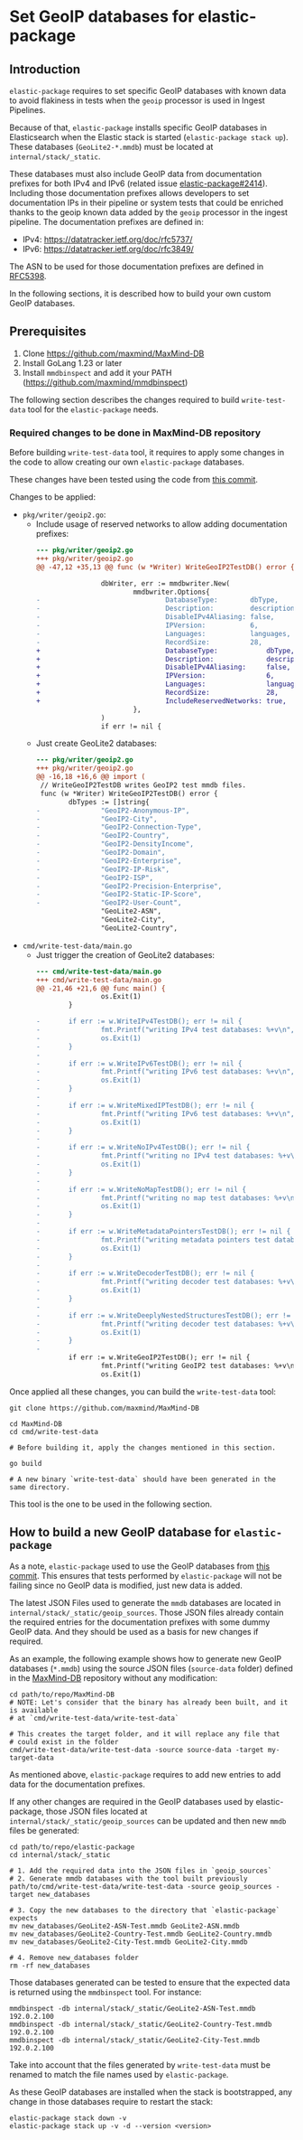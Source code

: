 # Set GeoIP databases for elastic-package

## Introduction

`elastic-package` requires to set specific GeoIP databases with known data to avoid flakiness in tests
when the `geoip` processor is used in Ingest Pipelines.

Because of that, `elastic-package` installs specific GeoIP databases in Elasticsearch when the Elastic stack is started (`elastic-package stack up`).
These databases (`GeoLite2-*.mmdb`) must be located at `internal/stack/_static`.

These databases must also include GeoIP data from documentation prefixes for both IPv4 and IPv6 (related issue [elastic-package#2414](https://github.com/elastic/elastic-package/issues/2414)).
Including those documentation prefixes allows developers to set documentation IPs in their pipeline or
system tests that could be enriched thanks to the geoip known data added by the `geoip` processor in the ingest pipeline.
The documentation prefixes are defined in:
- IPv4: https://datatracker.ietf.org/doc/rfc5737/
- IPv6: https://datatracker.ietf.org/doc/rfc3849/

The ASN to be used for those documentation prefixes are defined in [RFC5398](https://datatracker.ietf.org/doc/rfc5398/).

In the following sections, it is described how to build your own custom GeoIP databases.

## Prerequisites

1. Clone https://github.com/maxmind/MaxMind-DB
2. Install GoLang 1.23 or later
3. Install `mmdbinspect` and add it your PATH (https://github.com/maxmind/mmdbinspect)

The following section describes the changes required to build `write-test-data` tool for the `elastic-package` needs.

### Required changes to be done in MaxMind-DB repository

Before building `write-test-data` tool, it requires to apply some changes in the code
to allow creating our own `elastic-package` databases.

These changes have been tested using the code from [this commit](https://github.com/maxmind/MaxMind-DB/commit/0ec71808b19669e9e1bf5e63a8c83b202d9bd115).

Changes to be applied:
- `pkg/writer/geoip2.go`:
    - Include usage of reserved networks to allow adding documentation prefixes:
      ```diff
      --- pkg/writer/geoip2.go
      +++ pkg/writer/geoip2.go
      @@ -47,12 +35,13 @@ func (w *Writer) WriteGeoIP2TestDB() error {

                      dbWriter, err := mmdbwriter.New(
                              mmdbwriter.Options{
      -                               DatabaseType:        dbType,
      -                               Description:         description,
      -                               DisableIPv4Aliasing: false,
      -                               IPVersion:           6,
      -                               Languages:           languages,
      -                               RecordSize:          28,
      +                               DatabaseType:            dbType,
      +                               Description:             description,
      +                               DisableIPv4Aliasing:     false,
      +                               IPVersion:               6,
      +                               Languages:               languages,
      +                               RecordSize:              28,
      +                               IncludeReservedNetworks: true,
                              },
                      )
                      if err != nil {
      ```
    - Just create GeoLite2 databases:
      ```diff
      --- pkg/writer/geoip2.go
      +++ pkg/writer/geoip2.go
      @@ -16,18 +16,6 @@ import (
       // WriteGeoIP2TestDB writes GeoIP2 test mmdb files.
       func (w *Writer) WriteGeoIP2TestDB() error {
              dbTypes := []string{
      -               "GeoIP2-Anonymous-IP",
      -               "GeoIP2-City",
      -               "GeoIP2-Connection-Type",
      -               "GeoIP2-Country",
      -               "GeoIP2-DensityIncome",
      -               "GeoIP2-Domain",
      -               "GeoIP2-Enterprise",
      -               "GeoIP2-IP-Risk",
      -               "GeoIP2-ISP",
      -               "GeoIP2-Precision-Enterprise",
      -               "GeoIP2-Static-IP-Score",
      -               "GeoIP2-User-Count",
                      "GeoLite2-ASN",
                      "GeoLite2-City",
                      "GeoLite2-Country",
      ```
- `cmd/write-test-data/main.go`
    - Just trigger the creation of GeoLite2 databases:
      ```diff
      --- cmd/write-test-data/main.go
      +++ cmd/write-test-data/main.go
      @@ -21,46 +21,6 @@ func main() {
                      os.Exit(1)
              }

      -       if err := w.WriteIPv4TestDB(); err != nil {
      -               fmt.Printf("writing IPv4 test databases: %+v\n", err)
      -               os.Exit(1)
      -       }
      -
      -       if err := w.WriteIPv6TestDB(); err != nil {
      -               fmt.Printf("writing IPv6 test databases: %+v\n", err)
      -               os.Exit(1)
      -       }
      -
      -       if err := w.WriteMixedIPTestDB(); err != nil {
      -               fmt.Printf("writing IPv6 test databases: %+v\n", err)
      -               os.Exit(1)
      -       }
      -
      -       if err := w.WriteNoIPv4TestDB(); err != nil {
      -               fmt.Printf("writing no IPv4 test databases: %+v\n", err)
      -               os.Exit(1)
      -       }
      -
      -       if err := w.WriteNoMapTestDB(); err != nil {
      -               fmt.Printf("writing no map test databases: %+v\n", err)
      -               os.Exit(1)
      -       }
      -
      -       if err := w.WriteMetadataPointersTestDB(); err != nil {
      -               fmt.Printf("writing metadata pointers test databases: %+v\n", err)
      -               os.Exit(1)
      -       }
      -
      -       if err := w.WriteDecoderTestDB(); err != nil {
      -               fmt.Printf("writing decoder test databases: %+v\n", err)
      -               os.Exit(1)
      -       }
      -
      -       if err := w.WriteDeeplyNestedStructuresTestDB(); err != nil {
      -               fmt.Printf("writing decoder test databases: %+v\n", err)
      -               os.Exit(1)
      -       }
      -
              if err := w.WriteGeoIP2TestDB(); err != nil {
                      fmt.Printf("writing GeoIP2 test databases: %+v\n", err)
                      os.Exit(1)
      ```

Once applied all these changes, you can build the `write-test-data` tool:
```shell
git clone https://github.com/maxmind/MaxMind-DB

cd MaxMind-DB
cd cmd/write-test-data

# Before building it, apply the changes mentioned in this section.

go build

# A new binary `write-test-data` should have been generated in the same directory.
```

This tool is the one to be used in the following section.

## How to build a new GeoIP database for `elastic-package`

As a note, `elastic-package` used to use the GeoIP databases from
[this commit](https://github.com/maxmind/MaxMind-DB/blob/2bf1713b3b5adcb022cf4bb77eb0689beaadcfef/test-data).
This ensures that tests performed by `elastic-package` will not be failing since no GeoIP data is modified, just new data is added.

The latest JSON Files used to generate the `mmdb` databases are located in `internal/stack/_static/geoip_sources`.
Those JSON files already contain the required entries for the documentation prefixes with some dummy GeoIP data. And they should be
used as a basis for new changes if required.

As an example, the following example shows how to generate new GeoIP databases (`*.mmdb`) using the source JSON
files (`source-data` folder) defined in the [MaxMind-DB](https://github.com/maxmind/MaxMind-DB) repository without any modification:

```shell
cd path/to/repo/MaxMind-DB
# NOTE: Let's consider that the binary has already been built, and it is available
# at `cmd/write-test-data/write-test-data`

# This creates the target folder, and it will replace any file that
# could exist in the folder
cmd/write-test-data/write-test-data -source source-data -target my-target-data
```

As mentioned above, `elastic-package` requires to add new entries to add data for the
documentation prefixes.

If any other changes are required in the GeoIP databases used by elastic-package, those JSON files located at `internal/stack/_static/geoip_sources`
can be updated and then new `mmdb` files be generated:
```shell
cd path/to/repo/elastic-package
cd internal/stack/_static

# 1. Add the required data into the JSON files in `geoip_sources`
# 2. Generate mmdb databases with the tool built previously
path/to/cmd/write-test-data/write-test-data -source geoip_sources -target new_databases

# 3. Copy the new databases to the directory that `elastic-package` expects
mv new_databases/GeoLite2-ASN-Test.mmdb GeoLite2-ASN.mmdb
mv new_databases/GeoLite2-Country-Test.mmdb GeoLite2-Country.mmdb
mv new_databases/GeoLite2-City-Test.mmdb GeoLite2-City.mmdb

# 4. Remove new_databases folder
rm -rf new_databases
```

Those databases generated can be tested to ensure that the expected data is returned using the `mmdbinspect` tool.
For instance:
```shell
mmdbinspect -db internal/stack/_static/GeoLite2-ASN-Test.mmdb 192.0.2.100
mmdbinspect -db internal/stack/_static/GeoLite2-Country-Test.mmdb 192.0.2.100
mmdbinspect -db internal/stack/_static/GeoLite2-City-Test.mmdb 192.0.2.100
```

Take into account that the files generated by `write-test-data` must be renamed to match the file names used by `elastic-package`.

As these GeoIP databases are installed when the stack is bootstrapped, any change in those databases require to
restart the stack:
```shell
elastic-package stack down -v
elastic-package stack up -v -d --version <version>
```
